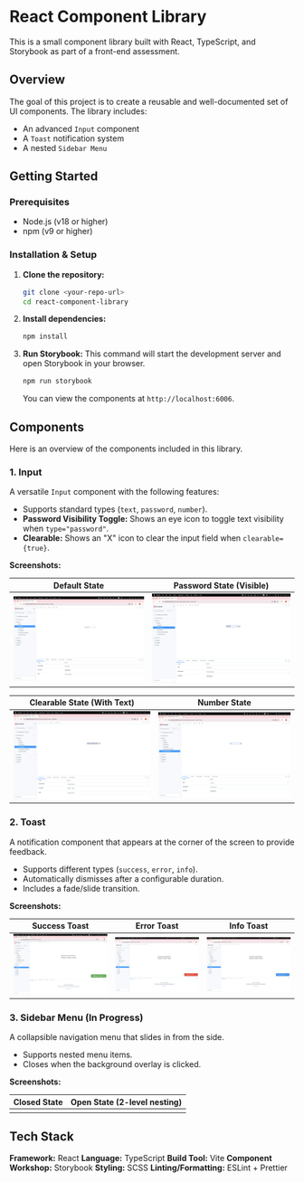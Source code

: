 # React Component Library

This is a small component library built with React, TypeScript, and Storybook as part of a front-end assessment.

## Overview

The goal of this project is to create a reusable and well-documented set of UI components. The library includes:
- An advanced `Input` component
- A `Toast` notification system
- A nested `Sidebar Menu`

## Getting Started

### Prerequisites

- Node.js (v18 or higher)
- npm (v9 or higher)

### Installation & Setup

1.  **Clone the repository:**
    ```bash
    git clone <your-repo-url>
    cd react-component-library
    ```

2.  **Install dependencies:**
    ```bash
    npm install
    ```

3.  **Run Storybook:**
    This command will start the development server and open Storybook in your browser.
    ```bash
    npm run storybook
    ```
    You can view the components at `http://localhost:6006`.

## Components

Here is an overview of the components included in this library.

### 1. Input

A versatile `Input` component with the following features:
- Supports standard types (`text`, `password`, `number`).
- **Password Visibility Toggle:** Shows an eye icon to toggle text visibility when `type="password"`.
- **Clearable:** Shows an "X" icon to clear the input field when `clearable={true}`.

**Screenshots:**

| Default State | Password State (Visible) |
| :-----------: | :----------------------: |
| ![alt text](public/image.png) | ![alt text](public/image-1.png) |

| Clearable State (With Text) | Number State |
| :-------------------------: | :----------: |
| ![alt text](public/image-2.png) | ![alt text](public/image-3.png) |


### 2. Toast

A notification component that appears at the corner of the screen to provide feedback.
- Supports different types (`success`, `error`, `info`).
- Automatically dismisses after a configurable duration.
- Includes a fade/slide transition.

**Screenshots:**

| Success Toast | Error Toast | Info Toast  |
| :-----------: | :---------: | :---------: |
| ![alt text](image.png) |  ![alt text](image-1.png)| ![alt text](image-2.png)


### 3. Sidebar Menu (In Progress)

A collapsible navigation menu that slides in from the side.
- Supports nested menu items.
- Closes when the background overlay is clicked.

**Screenshots:**

| Closed State | Open State (2-level nesting) |
| :----------: | :--------------------------: |
|  |  |


## Tech Stack

**Framework:** React
**Language:** TypeScript
**Build Tool:** Vite
**Component Workshop:** Storybook
**Styling:** SCSS
**Linting/Formatting:** ESLint + Prettier
